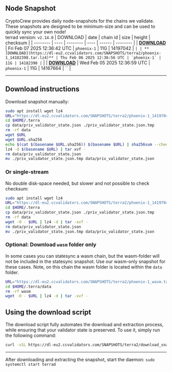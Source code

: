 ## Node Snapshot
CryptoCrew provides daily node-snapshots for the chains we validate. These snapshots are designed to be minimum-size and can be used to quickly sync your own node!  
terrad version: `v2.14.0`
| DOWNLOAD | date | chain id | size | height | checksum |
| -------- | ---- | -------- | ---- | ------ | -------- |
| **[DOWNLOAD](https://dl-eu2.ccvalidators.com/SNAPSHOTS/terra2/phoenix-1_14197042.tar.lz4)** | Fri Feb 07 2025 12:36:42 UTC | `phoenix-1` | 11G | 14197042 | `` |
| **[DOWNLOAD](https://dl-eu2.ccvalidators.com/SNAPSHOTS/terra2/phoenix-1_14182398.tar.lz4)** | Thu Feb 06 2025 12:36:56 UTC | `phoenix-1` | 11G | 14182398 | `` |
| **[DOWNLOAD](https://dl-eu2.ccvalidators.com/SNAPSHOTS/terra2/phoenix-1_14167664.tar.lz4)** | Wed Feb 05 2025 12:36:59 UTC | `phoenix-1` | 11G | 14167664 | `` |

---

## Download instructions
Download snapshot manually:
```sh
sudo apt install wget lz4
URL="https://dl-eu2.ccvalidators.com/SNAPSHOTS/terra2/phoenix-1_14197042.tar.lz4"
cd $HOME/.terra
cp data/priv_validator_state.json ./priv_validator_state.json.tmp
rm -rf data
wget $URL
wget $URL.sha256
echo $(cat $(basename $URL.sha256)) $(basename $URL) | sha256sum --check
lz4 -d $(basename $URL) | tar xvf -
rm data/priv_validator_state.json
mv ./priv_validator_state.json.tmp data/priv_validator_state.json
```

### Or single-stream
No double disk-space needed, but slower and not possible to check checksum:
```sh
sudo apt install wget lz4
URL="https://dl-eu2.ccvalidators.com/SNAPSHOTS/terra2/phoenix-1_14197042.tar.lz4"
cd $HOME/.terra
cp data/priv_validator_state.json ./priv_validator_state.json.tmp
rm -rf data
wget -O - $URL | lz4 -d | tar -xvf -
rm data/priv_validator_state.json
mv ./priv_validator_state.json.tmp data/priv_validator_state.json
```


### Optional: Download `wasm` folder only
In some cases you can statesync a wasm chain, but the wasm-folder will not be included in the statesync snapshot. Use our wasm-only snapshot for these cases. Note, on this chain the wasm folder is located within the `data` folder.
```sh
URL="https://dl-eu2.ccvalidators.com/SNAPSHOTS/terra2/phoenix-1_wasm.tar.lz4"
cd $HOME/.terra/data
rm -rf wasm
wget -O - $URL | lz4 -d | tar -xvf -
```


## Using the download script

The download script fully automates the download and extraction process, while ensuring that your validator state is preserved. To use it, simply run the following command:
```sh
curl -sSL https://dl-eu2.ccvalidators.com/SNAPSHOTS/terra2/download_snapshot.sh | bash
```
---

After downloading and extracting the snapshot, start the daemon: `sudo systemctl start terrad`


